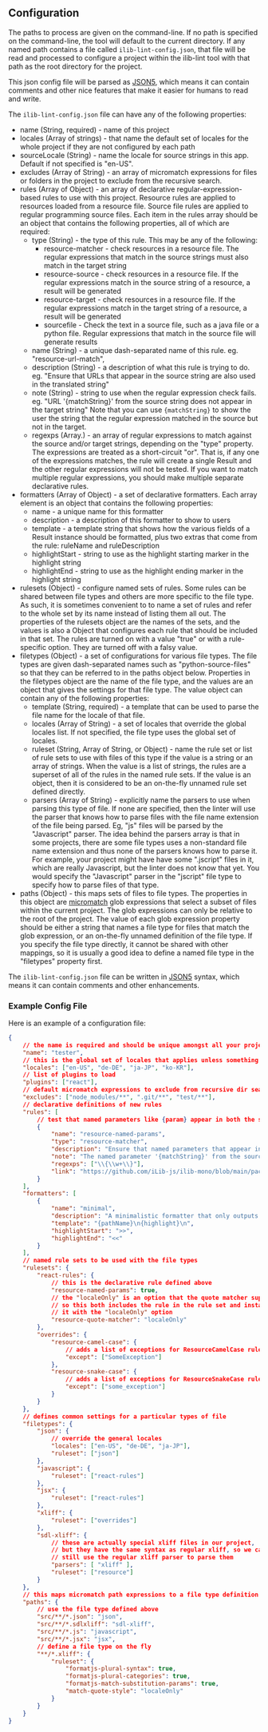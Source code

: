 ## Configuration

The paths to process are given on the command-line. If no path is specified
on the command-line, the tool will default to the current directory.
If any named path contains a file called `ilib-lint-config.json`, that
file will be read and processed to configure a project within the ilib-lint tool
with that path as the root directory for the project.

This json config file will be parsed as [JSON5](https://json5.org), which means
it can contain comments and other nice features that make it easier for humans
to read and write.

The `ilib-lint-config.json` file can have any of the following properties:

-   name (String, required) - name of this project
-   locales (Array of strings) - that name the default set of locales for the
    whole project if they are not configured by each path
-   sourceLocale (String) - name the locale for source strings in this app.
    Default if not specified is "en-US".
-   excludes (Array of String) - an array of micromatch expressions for files
    or folders in the project to exclude from the recursive search.
-   rules (Array of Object) - an array of declarative regular-expression-based rules to use
    with this project. Resource rules are applied to resources loaded from a
    resource file. Source file rules are applied to regular programming source
    files. Each item in the rules array should be an
    object that contains the following properties, all of which are required:
    -   type (String) - the type of this rule. This may be any of the
        following:
        -   resource-matcher - check resources in a resource file. The
            regular expressions that match in the
            source strings must also match in the target string
        -   resource-source - check resources in a resource file. If
            the regular expressions match in the source string of a
            resource, a result will be generated
        -   resource-target - check resources in a resource file. If
            the regular expressions match in the target string of a
            resource, a result will be generated
        -   sourcefile - Check the text in a source file, such as a
            java file or a python file. Regular expressions that match
            in the source file will generate results
    -   name (String) - a unique dash-separated name of this rule.
        eg. "resource-url-match",
    -   description (String) - a description of what this rule is trying
        to do. eg. "Ensure that URLs that appear in the source string are
        also used in the translated string"
    -   note (String) - string to use when the regular expression check fails.
        eg. "URL '{matchString}' from the source string does not appear in
        the target string"
        Note that you can use `{matchString}` to show the user the string
        that the regular expression matched in the source but not in the target.
    -   regexps (Array.<String>) - an array of regular expressions to match
        against the source and/or target strings, depending on the "type"
        property. The expressions are treated as a short-circuit "or". That
        is, if any one of the expressions matches, the rule will create a
        single Result and the other regular expressions will not be tested. If you
        want to match multiple regular expressions, you should make multiple
        separate declarative rules.
-   formatters (Array of Object) - a set of declarative formatters. Each array element is
    an object that contains the following properties:
    -   name - a unique name for this formatter
    -   description - a description of this formatter to show to users
    -   template - a template string that shows how the various fields of a Result instance should be
        formatted, plus two extras that come from the rule: ruleName and ruleDescription
    -   highlightStart - string to use as the highlight starting marker in the highlight string
    -   highlightEnd - string to use as the highlight ending marker in the highlight string
-   rulesets (Object) - configure named sets of rules. Some rules can be shared between
    file types and others are more specific to the file type. As such, it is sometimes
    convenient to to name a set of rules and refer to the whole set by its name instead
    of listing them all out. The properties of the rulesets object are the names of the
    sets, and the values is also a Object that configures each rule that should be
    included in that set. The rules are turned on with a value "true" or with a
    rule-specific option. They are turned off with a falsy value.
-   filetypes (Object) - a set of configurations for various file types. The file types
    are given dash-separated names such as "python-source-files" so that they can be referred
    to in the
    paths object below. Properties in the filetypes object are the name of the file type,
    and the values are an object that gives the settings for that file type. The value
    object can contain any of the following properties:
    -   template (String, required) - a template that can be used to parse the
        file name for the locale of that file.
    -   locales (Array of String) - a set of locales that override
        the global locales list. If not specified, the file type uses the
        global set of locales.
    -   ruleset (String, Array of String, or Object) - name the rule set or
        list of rule sets to use with files of this type if the value is
        a string or an array of strings. When the value is a list of strings,
        the rules are a superset of all of the rules in the named rule sets.
        If the value is an object, then it is considered to be an on-the-fly
        unnamed rule set defined directly.
    -   parsers (Array of String) - explicitly name the parsers to use when
        parsing this type of file. If none are specified, then the linter will use
        the parser that knows how to parse files with the file name extension
        of the file being parsed. Eg, "js" files will be parsed by the
        "Javascript" parser. The idea behind the parsers array is that in some
        projects, there are some file types uses a non-standard file name
        extension and thus none of the parsers knows how to parse it. For
        example, your project might have have some ".jscript"
        files in it, which are really Javascript, but the linter does not know
        that yet. You would specify the "Javascript" parser in the "jscript" file
        type to specify how to parse files of that type.
-   paths (Object) - this maps sets of files to file types. The properties in this
    object are [micromatch](https://github.com/micromatch/micromatch) glob expressions
    that select a subset of files within the current project. The glob expressions
    can only be relative to the root of the project.
    The value of each glob expression property should be either a string that names
    a file type for files that match the glob expression, or an on-the-fly unnamed
    definition of the file type. If you specify the file type directly, it cannot be
    shared with other mappings, so it is usually a good idea to define a named file type
    in the "filetypes" property first.

The `ilib-lint-config.json` file can be written in [JSON5](https://github.com/json5/json5)
syntax, which means it can contain comments and other enhancements.

### Example Config File

Here is an example of a configuration file:

```json
{
    // the name is required and should be unique amongst all your projects
    "name": "tester",
    // this is the global set of locales that applies unless something else overrides it
    "locales": ["en-US", "de-DE", "ja-JP", "ko-KR"],
    // list of plugins to load
    "plugins": ["react"],
    // default micromatch expressions to exclude from recursive dir searches
    "excludes": ["node_modules/**", ".git/**", "test/**"],
    // declarative definitions of new rules
    "rules": [
        // test that named parameters like {param} appear in both the source and target
        {
            "name": "resource-named-params",
            "type": "resource-matcher",
            "description": "Ensure that named parameters that appear in the source string are also used in the translated string",
            "note": "The named parameter '{matchString}' from the source string does not appear in the target string",
            "regexps": ["\\{\\w+\\}"],
            "link": "https://github.com/iLib-js/ilib-mono/blob/main/packages/ilib-lint/README.md"
        }
    ],
    "formatters": [
        {
            "name": "minimal",
            "description": "A minimalistic formatter that only outputs the path and the highlight",
            "template": "{pathName}\n{highlight}\n",
            "highlightStart": ">>",
            "highlightEnd": "<<"
        }
    ],
    // named rule sets to be used with the file types
    "rulesets": {
        "react-rules": {
            // this is the declarative rule defined above
            "resource-named-params": true,
            // the "localeOnly" is an option that the quote matcher supports
            // so this both includes the rule in the rule set and instantiates
            // it with the "localeOnly" option
            "resource-quote-matcher": "localeOnly"
        },
        "overrides": {
            "resource-camel-case": {
                // adds a list of exceptions for ResourceCamelCase rule
                "except": ["SomeException"]
            },
            "resource-snake-case": {
                // adds a list of exceptions for ResourceSnakeCase rule
                "except": ["some_exception"]
            }
        }
    },
    // defines common settings for a particular types of file
    "filetypes": {
        "json": {
            // override the general locales
            "locales": ["en-US", "de-DE", "ja-JP"],
            "ruleset": ["json"]
        },
        "javascript": {
            "ruleset": ["react-rules"]
        },
        "jsx": {
            "ruleset": ["react-rules"]
        },
        "xliff": {
            "ruleset": ["overrides"]
        },
        "sdl-xliff": {
            // these are actually special xliff files in our project,
            // but they have the same syntax as regular xliff, so we can
            // still use the regular xliff parser to parse them
            "parsers": [ "xliff" ],
            "ruleset": ["resource"]
        }
    },
    // this maps micromatch path expressions to a file type definition
    "paths": {
        // use the file type defined above
        "src/**/*.json": "json",
        "src/**/*.sdlxliff": "sdl-xliff",
        "src/**/*.js": "javascript",
        "src/**/*.jsx": "jsx",
        // define a file type on the fly
        "**/*.xliff": {
            "ruleset": {
                "formatjs-plural-syntax": true,
                "formatjs-plural-categories": true,
                "formatjs-match-substitution-params": true,
                "match-quote-style": "localeOnly"
            }
        }
    }
}
```
